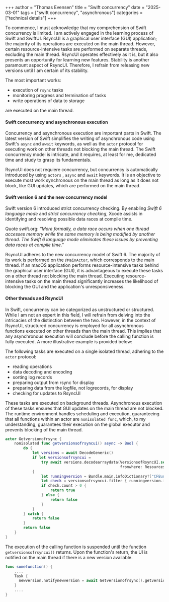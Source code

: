 +++
author = "Thomas Evensen"
title = "Swift concurrency"
date = "2025-03-01"
tags = ["swift concurrency", "asynchronous"]
categories = ["technical details"]
+++

To commence, I must acknowledge that my comprehension of Swift concurrency is limited. I am actively engaged in the learning process of Swift and SwiftUI. RsyncUI is a graphical user interface (GUI) application; the majority of its operations are executed on the main thread. However, certain resource-intensive tasks are performed on separate threads, excluding the main thread. RsyncUI operates effectively as it is, but it also presents an opportunity for learning new features. Stability is another paramount aspect of RsyncUI. Therefore, I refrain from releasing new versions until I am certain of its stability.

The most important works: 

- execution of `rsync` tasks
- monitoring progress and termination of tasks
- write operations of data to storage

are executed on the main thread.

#### Swift concurrency and asynchronous execution

Concurrency and asynchronous execution are important parts in Swift. The latest version of Swift simplifies the writing of asynchronous code using Swift's `async` and `await` keywords, as well as the `actor` protocol for executing work on other threads not blocking the main thread. The Swift concurrency model is intricate, and it requires, at least for me, dedicated time and study to grasp its fundamentals. 

RsyncUI does not requiere concurrency, but concurrency is automatically introduced by using `actors` , `async` and `await` keywords. It is an objective to execute most work synchronous on the main thread as long as it does not block, like GUI updates, which are performed on the main thread.

#### Swift version 6 and the new concurrency model

Swift version 6 introduced strict concurrency checking. By enabling *Swift 6 language mode*  and *strict concurrency checking*, Xcode assists in identifying and resolving possible data races at compile time.

Quote swift.org: *"More formally, a data race occurs when one thread accesses memory while the same memory is being modified by another thread. The Swift 6 language mode eliminates these issues by preventing data races at compile time."*

RsyncUI adheres to the new concurrency model of Swift 6. The majority of its work is performed on the `@MainActor`, which corresponds to the main thread. If an macOS application performs resource-intensive tasks behind the graphical user interface (GUI), it is advantageous to execute these tasks on a other thread not blocking the main thread. Executing  resource-intensive tasks on the main thread significantly increases the likelihood of  blocking the GUI and the application's unresponsiveness.

#### Other threads and RsyncUI

In Swift, concurrency can be categorized as unstructured or structured. While I am not an expert in this field, I will refrain from delving into the intricacies of the distinction between the two. However, in the context of RsyncUI, structured concurrency is employed for all asynchronous functions executed on other threads than the main thread. This implies that any asynchronous execution will conclude before the calling function is fully executed. A more illustrative example is provided below:

The following tasks are executed on a single isolated thread, adhering to the `actor` protocol:

- reading operations
- data decoding and encoding
- sorting log records
- preparing output from rsync for display
- preparing data from the logfile, not logrecords, for display
- checking for updates to RsyncUI

These tasks are executed on background threads. Asynchronous execution of these tasks ensures that GUI updates on the main thread are not blocked. The runtime environment handles scheduling and execution, guaranteeing that all functions within an actor are  `nonisolated func`, which, to my understanding, guarantees their execution on the global executor and prevents blocking of the main thread.

```swift
actor Getversionofrsync {
    nonisolated func getversionsofrsyncui() async -> Bool {
        do {
            let versions = await DecodeGeneric()
            if let versionsofrsyncui =
                try await versions.decodearraydata(VersionsofRsyncUI.self,
                                                   fromwhere: Resources().getResource(resource: .urlJSON))
            {
                let runningversion = Bundle.main.infoDictionary?["CFBundleShortVersionString"] as? String ?? ""
                let check = versionsofrsyncui.filter { runningversion.isEmpty ? true : $0.version == runningversion }
                if check.count > 0 {
                    return true
                } else {
                    return false
                }
            }
        } catch {
            return false
        }
        return false
    }
}
```

The execution of the calling function is suspended until the function `getversionsofrsyncui()` returns. Upon the function's return, the UI is notified on the main thread if there is a new version available.

```swift
func somefunction() {
    ....
    Task {
      newversion.notifynewversion = await Getversionofrsync().getversionsofrsyncui()
	}
    ....
}


```
